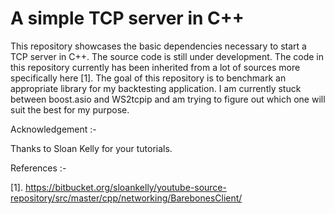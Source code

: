 # A simple TCP server in C++

This repository showcases the basic dependencies necessary to start a TCP server in C++.
The source code is still under development.
The code in this repository currently has been inherited from a lot of sources more specifically here [1]. The goal of this
repository is to benchmark an appropriate library for my backtesting application. I am currently 
stuck between boost.asio and WS2tcpip and am trying to figure out which one will suit the best for my purpose.

Acknowledgement :-

Thanks to Sloan Kelly for your tutorials. 

References :-

[1]. https://bitbucket.org/sloankelly/youtube-source-repository/src/master/cpp/networking/BarebonesClient/
